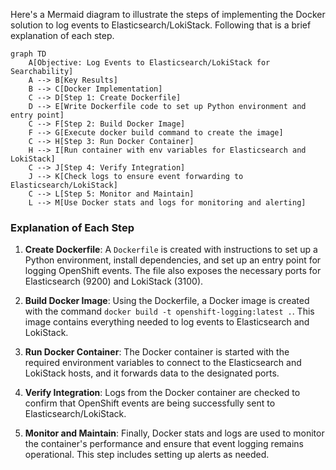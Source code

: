 Here's a Mermaid diagram to illustrate the steps of implementing the Docker solution to log  events to Elasticsearch/LokiStack. Following that is a brief explanation of each step.

```mermaid
graph TD
    A[Objective: Log Events to Elasticsearch/LokiStack for Searchability]
    A --> B[Key Results]
    B --> C[Docker Implementation]
    C --> D[Step 1: Create Dockerfile]
    D --> E[Write Dockerfile code to set up Python environment and entry point]
    C --> F[Step 2: Build Docker Image]
    F --> G[Execute docker build command to create the image]
    C --> H[Step 3: Run Docker Container]
    H --> I[Run container with env variables for Elasticsearch and LokiStack]
    C --> J[Step 4: Verify Integration]
    J --> K[Check logs to ensure event forwarding to Elasticsearch/LokiStack]
    C --> L[Step 5: Monitor and Maintain]
    L --> M[Use Docker stats and logs for monitoring and alerting]
```

### Explanation of Each Step

1. **Create Dockerfile**: A `Dockerfile` is created with instructions to set up a Python environment, install dependencies, and set up an entry point for logging OpenShift events. The file also exposes the necessary ports for Elasticsearch (9200) and LokiStack (3100).

2. **Build Docker Image**: Using the Dockerfile, a Docker image is created with the command `docker build -t openshift-logging:latest .`. This image contains everything needed to log events to Elasticsearch and LokiStack.

3. **Run Docker Container**: The Docker container is started with the required environment variables to connect to the Elasticsearch and LokiStack hosts, and it forwards data to the designated ports.

4. **Verify Integration**: Logs from the Docker container are checked to confirm that OpenShift events are being successfully sent to Elasticsearch/LokiStack.

5. **Monitor and Maintain**: Finally, Docker stats and logs are used to monitor the container's performance and ensure that event logging remains operational. This step includes setting up alerts as needed.